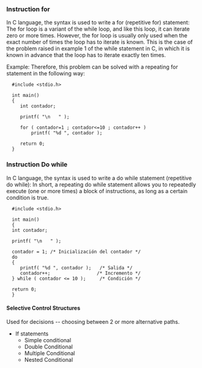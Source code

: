 ### Instruction for
In C language, the syntax is used to write a for (repetitive for) statement:
The for loop is a variant of the while loop, and like this loop, it can iterate zero or more times. However, the for loop is usually only used when the exact number of times the loop has to iterate is known. This is the case of the problem raised in example 1 of the while statement in C, in which it is known in advance that the loop has to iterate exactly ten times.

Example: Therefore, this problem can be solved with a repeating for statement in the following way:

      #include <stdio.h>

      int main()
      {
         int contador;

         printf( "\n   " );

         for ( contador=1 ; contador<=10 ; contador++ )
             printf( "%d ", contador );

         return 0;
      }

### Instruction Do while
In C language, the syntax is used to write a do while statement (repetitive do while):
In short, a repeating do while statement allows you to repeatedly execute (one or more times) a block of instructions, as long as a certain condition is true.

      #include <stdio.h>

      int main()
      {
      int contador;

      printf( "\n   " );

      contador = 1; /* Inicialización del contador */
      do
      {
         printf( "%d ", contador );   /* Salida */
         contador++;                 /* Incremento */
      } while ( contador <= 10 );     /* Condición */

      return 0;
      }
      
#### Selective Control Structures
Used for decisions -- choosing between 2 or more alternative paths.
* If statements 
    * Simple conditional 
    * Double Conditional
    * Multiple Conditional 
    * Nested Conditional
